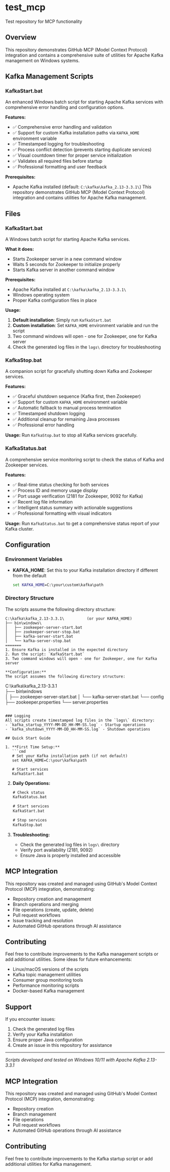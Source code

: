 # test_mcp
Test repository for MCP functionality

## Overview
This repository demonstrates GitHub MCP (Model Context Protocol) integration and contains a comprehensive suite of utilities for Apache Kafka management on Windows systems.

## Kafka Management Scripts

### KafkaStart.bat
An enhanced Windows batch script for starting Apache Kafka services with comprehensive error handling and configuration options.

**Features:**
- ✅ Comprehensive error handling and validation
- ✅ Support for custom Kafka installation paths via `KAFKA_HOME` environment variable
- ✅ Timestamped logging for troubleshooting
- ✅ Process conflict detection (prevents starting duplicate services)
- ✅ Visual countdown timer for proper service initialization
- ✅ Validates all required files before startup
- ✅ Professional formatting and user feedback

**Prerequisites:**
- Apache Kafka installed (default: `C:\kafka\kafka_2.13-3.3.1\`)
This repository demonstrates GitHub MCP (Model Context Protocol) integration and contains utilities for Apache Kafka management.

## Files

### KafkaStart.bat
A Windows batch script for starting Apache Kafka services.

**What it does:**
- Starts Zookeeper server in a new command window
- Waits 5 seconds for Zookeeper to initialize properly
- Starts Kafka server in another command window

**Prerequisites:**
- Apache Kafka installed at `C:\kafka\kafka_2.13-3.3.1\`
- Windows operating system
- Proper Kafka configuration files in place

**Usage:**
1. **Default installation**: Simply run `KafkaStart.bat`
2. **Custom installation**: Set `KAFKA_HOME` environment variable and run the script
3. Two command windows will open - one for Zookeeper, one for Kafka server
4. Check the generated log files in the `logs\` directory for troubleshooting

### KafkaStop.bat
A companion script for gracefully shutting down Kafka and Zookeeper services.

**Features:**
- ✅ Graceful shutdown sequence (Kafka first, then Zookeeper)
- ✅ Support for custom `KAFKA_HOME` environment variable
- ✅ Automatic fallback to manual process termination
- ✅ Timestamped shutdown logging
- ✅ Additional cleanup for remaining Java processes
- ✅ Professional error handling

**Usage:**
Run `KafkaStop.bat` to stop all Kafka services gracefully.

### KafkaStatus.bat
A comprehensive service monitoring script to check the status of Kafka and Zookeeper services.

**Features:**
- ✅ Real-time status checking for both services
- ✅ Process ID and memory usage display
- ✅ Port usage verification (2181 for Zookeeper, 9092 for Kafka)
- ✅ Recent log file information
- ✅ Intelligent status summary with actionable suggestions
- ✅ Professional formatting with visual indicators

**Usage:**
Run `KafkaStatus.bat` to get a comprehensive status report of your Kafka cluster.

## Configuration

### Environment Variables
- **KAFKA_HOME**: Set this to your Kafka installation directory if different from the default
  ```cmd
  set KAFKA_HOME=C:\your\custom\kafka\path
  ```

### Directory Structure
The scripts assume the following directory structure:
```
C:\kafka\kafka_2.13-3.3.1\          (or your KAFKA_HOME)
├── bin\windows\
│   ├── zookeeper-server-start.bat
│   ├── zookeeper-server-stop.bat
│   ├── kafka-server-start.bat
│   └── kafka-server-stop.bat
=======
1. Ensure Kafka is installed in the expected directory
2. Run the script: `KafkaStart.bat`
3. Two command windows will open - one for Zookeeper, one for Kafka server

**Configuration:**
The script assumes the following directory structure:
```
C:\kafka\kafka_2.13-3.3.1\
├── bin\windows\
│   ├── zookeeper-server-start.bat
│   └── kafka-server-start.bat
└── config\
    ├── zookeeper.properties
    └── server.properties
```

### Logging
All scripts create timestamped log files in the `logs\` directory:
- `kafka_startup_YYYY-MM-DD_HH-MM-SS.log` - Startup operations
- `kafka_shutdown_YYYY-MM-DD_HH-MM-SS.log` - Shutdown operations

## Quick Start Guide

1. **First Time Setup:**
   ```cmd
   # Set your Kafka installation path (if not default)
   set KAFKA_HOME=C:\your\kafka\path
   
   # Start services
   KafkaStart.bat
   ```

2. **Daily Operations:**
   ```cmd
   # Check status
   KafkaStatus.bat
   
   # Start services
   KafkaStart.bat
   
   # Stop services
   KafkaStop.bat
   ```

3. **Troubleshooting:**
   - Check the generated log files in `logs\` directory
   - Verify port availability (2181, 9092)
   - Ensure Java is properly installed and accessible

## MCP Integration
This repository was created and managed using GitHub's Model Context Protocol (MCP) integration, demonstrating:
- Repository creation and management
- Branch operations and merging
- File operations (create, update, delete)
- Pull request workflows
- Issue tracking and resolution
- Automated GitHub operations through AI assistance

## Contributing
Feel free to contribute improvements to the Kafka management scripts or add additional utilities. Some ideas for future enhancements:

- Linux/macOS versions of the scripts
- Kafka topic management utilities
- Consumer group monitoring tools
- Performance monitoring scripts
- Docker-based Kafka management

## Support
If you encounter issues:
1. Check the generated log files
2. Verify your Kafka installation
3. Ensure proper Java configuration
4. Create an issue in this repository for assistance

---
*Scripts developed and tested on Windows 10/11 with Apache Kafka 2.13-3.3.1*
## MCP Integration
This repository was created and managed using GitHub's Model Context Protocol (MCP) integration, demonstrating:
- Repository creation
- Branch management
- File operations
- Pull request workflows
- Automated GitHub operations through AI assistance

## Contributing
Feel free to contribute improvements to the Kafka startup script or add additional utilities for Kafka management.
